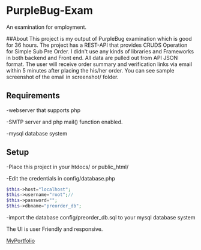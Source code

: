 # PurpleBug-Exam
An examination for employment.

##About 
This project is my output of PurpleBug examination which is good for 36 hours.
The project has a REST-API that provides CRUDS Operation for Simple Sub Pre Order.
I didn't use any kinds of libraries and Frameworks in both backend and Front end.
All data are pulled out from API JSON format.
The user will receive order summary and verification links via email within 5 minutes after placing the his/her order. You can see sample screenshot of the email in  screenshot/ folder.

## Requirements 
-webserver that supports php

-SMTP server and php mail() function enabled.

-mysql database system
  
## Setup
-Place this project in your htdocs/ or public_html/

-Edit the credentials in config/database.php
```php
$this->host="localhost";
$this->username="root";//
$this->password="";
$this->dbname="preorder_db";
```
-import the database config/preorder_db.sql to your mysql database system

The UI is user Friendly and responsive.

[MyPortfolio](http://kataps.github.io/welcome-to-my-portfolio)
